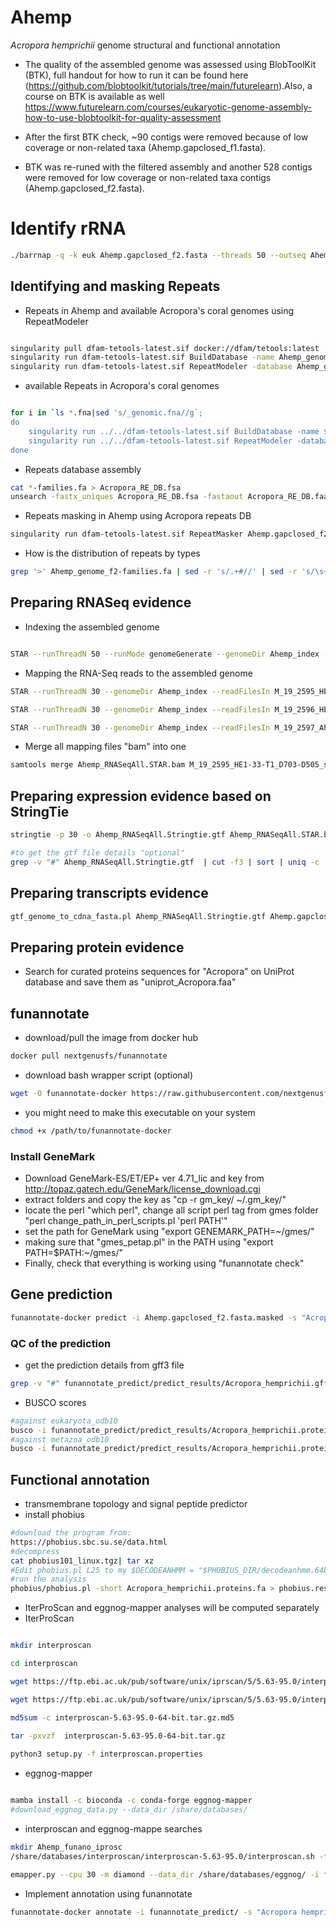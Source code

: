 # Ahemp
_Acropora hemprichii_ genome structural and functional annotation
- The quality of the assembled genome was assessed using BlobToolKit (BTK), full handout for how to run it can be found here (https://github.com/blobtoolkit/tutorials/tree/main/futurelearn).Also, a course on BTK is available as well https://www.futurelearn.com/courses/eukaryotic-genome-assembly-how-to-use-blobtoolkit-for-quality-assessment

- After the first BTK check, ~90 contigs were removed because of low coverage or non-related taxa (Ahemp.gapclosed_f1.fasta).
- BTK was re-runed with the filtered assembly and another 528 contigs were removed for low coverage or non-related taxa contigs (Ahemp.gapclosed_f2.fasta).

# Identify rRNA 

````bash
./barrnap -q -k euk Ahemp.gapclosed_f2.fasta --threads 50 --outseq Ahemp_rrna.fasta > Ahemp_rrna.gff 
````

## Identifying and masking Repeats

- Repeats in Ahemp and available Acropora's coral genomes using RepeatModeler

````bash

singularity pull dfam-tetools-latest.sif docker://dfam/tetools:latest
singularity run dfam-tetools-latest.sif BuildDatabase -name Ahemp_genome Ahemp.gapclosed_f2.fasta
singularity run dfam-tetools-latest.sif RepeatModeler -database Ahemp_genome -LTRStruct -threads 40
````

- available Repeats in  Acropora's coral genomes
  
````bash

for i in `ls *.fna|sed 's/_genomic.fna//g`;
do
    singularity run ../../dfam-tetools-latest.sif BuildDatabase -name $i ${i}_genomic.fna
    singularity run ../../dfam-tetools-latest.sif RepeatModeler -database $i -LTRStruct -threads 40;
done
````


- Repeats database assembly

````bash
cat *-families.fa > Acropora_RE_DB.fsa
unsearch -fastx_uniques Acropora_RE_DB.fsa -fastaout Acropora_RE_DB.faa
````


- Repeats masking in Ahemp using Acropora repeats DB

````bash
singularity run dfam-tetools-latest.sif RepeatMasker Ahemp.gapclosed_f2.fasta -lib Acropora_RE_DB.faa -pa 8 -norna -nolow -xsmall
````

- How is the distribution of repeats by types

````bash
grep '>' Ahemp_genome_f2-families.fa | sed -r 's/.+#//' | sed -r 's/\s+.+//' | sort | uniq -c
````

## Preparing RNASeq evidence 

- Indexing the assembled genome
````bash

STAR --runThreadN 50 --runMode genomeGenerate --genomeDir Ahemp_index --genomeFastaFiles Ahemp.gapclosed_f2.fasta --genomeSAindexNbases 10
````

- Mapping the RNA-Seq reads to the assembled genome
  
````bash
STAR --runThreadN 30 --genomeDir Ahemp_index --readFilesIn M_19_2595_HE1-33-T1_D703-D505_L008_R1_001.fastq.gz M_19_2595_HE1-33-T1_D703-D505_L008_R2_001.fastq.gz --readFilesCommand "gunzip -c" --outSAMtype  BAM SortedByCoordinate --outSAMstrandField intronMotif --outFilterIntronMotifs RemoveNoncanonical --outFileNamePrefix M_19_2595_HE1-33-T1_D703-D505_ --limitBAMsortRAM 10000000000

STAR --runThreadN 30 --genomeDir Ahemp_index --readFilesIn M_19_2596_HE1-36-T1_D703-D506_L008_R1_001.fastq.gz M_19_2596_HE1-36-T1_D703-D506_L008_R2_001.fastq.gz --readFilesCommand "gunzip -c" --outSAMtype  BAM SortedByCoordinate --outSAMstrandField intronMotif --outFilterIntronMotifs RemoveNoncanonical --outFileNamePrefix M_19_2596_HE1-36-T1_D703-D506_ --limitBAMsortRAM 10000000000

STAR --runThreadN 30 --genomeDir Ahemp_index --readFilesIn M_19_2597_Ahem_D704-D505_L008_R1_001.fastq.gz M_19_2597_Ahem_D704-D505_L008_R2_001.fastq.gz --readFilesCommand "gunzip -c" --outSAMtype  BAM SortedByCoordinate --outSAMstrandField intronMotif --outFilterIntronMotifs RemoveNoncanonical --outFileNamePrefix M_19_2597_Ahem_D704-D505_ --limitBAMsortRAM 10000000000
````

- Merge all mapping files "bam" into one

````bash
samtools merge Ahemp_RNASeqAll.STAR.bam M_19_2595_HE1-33-T1_D703-D505_sortedByCoord.out.bam M_19_2596_HE1-36-T1_D703-D506_sortedByCoord.out.bam M_19_2597_Ahem_D704-D505_sortedByCoord.out.bam
````
## Preparing expression evidence based on StringTie  

````bash
stringtie -p 30 -o Ahemp_RNASeqAll.Stringtie.gtf Ahemp_RNASeqAll.STAR.bam

#to get the gtf file details "optional" 
grep -v "#" Ahemp_RNASeqAll.Stringtie.gtf  | cut -f3 | sort | uniq -c
````

## Preparing transcripts evidence

````bash
gtf_genome_to_cdna_fasta.pl Ahemp_RNASeqAll.Stringtie.gtf Ahemp.gapclosed_f2.fasta > Ahemp_RNASeqAll.transcripts.fasta
````

## Preparing protein evidence

 - Search for curated proteins sequences for "Acropora" on UniProt database and save them as "uniprot_Acropora.faa"


## funannotate

- download/pull the image from docker hub

````bash
docker pull nextgenusfs/funannotate
````

- download bash wrapper script (optional)

````bash
wget -O funannotate-docker https://raw.githubusercontent.com/nextgenusfs/funannotate/master/funannotate-docker
````

- you might need to make this executable on your system
````bash
chmod +x /path/to/funannotate-docker
````
### Install GeneMark
- Download GeneMark-ES/ET/EP+ ver 4.71_lic and key from http://topaz.gatech.edu/GeneMark/license_download.cgi  
- extract folders and copy the key as "cp -r gm_key/ ~/.gm_key/"
- locate the perl "which perl", change all script perl tag from gmes folder "perl change_path_in_perl_scripts.pl 'perl PATH'"
- set the path for GeneMark using "export GENEMARK_PATH=~/gmes/"
- making sure that "gmes_petap.pl" in the PATH using "export PATH=$PATH:~/gmes/"
- Finally, check that everything is working using "funannotate check"

## Gene prediction
  
````bash
funannotate-docker predict -i Ahemp.gapclosed_f2.fasta.masked -s "Acropora hemprichii" -o funannotate_predict --name Ahemp --rna_bam Ahemp_RNASeqAll.STAR.bam --stringtie Ahemp_RNASeqAll.Stringtie.gtf --protein_evidence uniprot_Acropora.faa --transcript_evidence Ahemp_RNASeqAll.transcripts.fasta  --cpus 50
````

### QC of the prediction


- get the prediction details from gff3 file

````bash
grep -v "#" funannotate_predict/predict_results/Acropora_hemprichii.gff3  | cut -f3 | sort | uniq -c
````
- BUSCO scores

````bash  
#against eukaryota_odb10
busco -i funannotate_predict/predict_results/Acropora_hemprichii.proteins.fa -m proteins -l eukaryota_odb10 -c 30 -o Ahemp_busco_eukaryota
#against metazoa_odb10
busco -i funannotate_predict/predict_results/Acropora_hemprichii.proteins.fa -m proteins -l metazoa_odb10 -c 30 -o Ahemp_busco_metazoa
````

## Functional annotation

-  transmembrane topology and signal peptide predictor
- install phobius
````bash
#download the program from:
https://phobius.sbc.su.se/data.html
#decompress
cat phobius101_linux.tgz| tar xz
#Edit phobius.pl L25 to my $DECODEANHMM = "$PHOBIUS_DIR/decodeanhmm.64bit"
#run the analysis
phobius/phobius.pl -short Acropora_hemprichii.proteins.fa > phobius.results.txt

````

- IterProScan and eggnog-mapper analyses will be computed separately
- IterProScan
````bash

mkdir interproscan

cd interproscan

wget https://ftp.ebi.ac.uk/pub/software/unix/iprscan/5/5.63-95.0/interproscan-5.63-95.0-64-bit.tar.gz

wget https://ftp.ebi.ac.uk/pub/software/unix/iprscan/5/5.63-95.0/interproscan-5.63-95.0-64-bit.tar.gz.md5

md5sum -c interproscan-5.63-95.0-64-bit.tar.gz.md5

tar -pxvzf  interproscan-5.63-95.0-64-bit.tar.gz
 
python3 setup.py -f interproscan.properties
````
- eggnog-mapper
````bash

mamba install -c bioconda -c conda-forge eggnog-mapper
#download_eggnog_data.py --data_dir /share/databases/
````

- interproscan and eggnog-mappe searches
  
````bash
mkdir Ahemp_funano_iprosc
/share/databases/interproscan/interproscan-5.63-95.0/interproscan.sh -t p --cpu 30 -goterms -pa -i funannotate_predict/predict_results/Acropora_hemprichii.proteins.fa -d Ahemp_funano_iprosc

emapper.py --cpu 30 -m diamond --data_dir /share/databases/eggnog/ -i funannotate_predict/predict_results/Acropora_hemprichii.proteins.fa -o Ahemp_eggnog
````

- Implement annotation using funannotate
````bash
funannotate-docker annotate -i funannotate_predict/ -s "Acropora hemprichii" -o funannotate_anno --busco_db  metazoa --eggnog  Ahemp_eggnog.emapper.annotations --iprscan Ahemp_funano_iprosc.xml --phobius phobius.results.txt  --cpus 40
````
